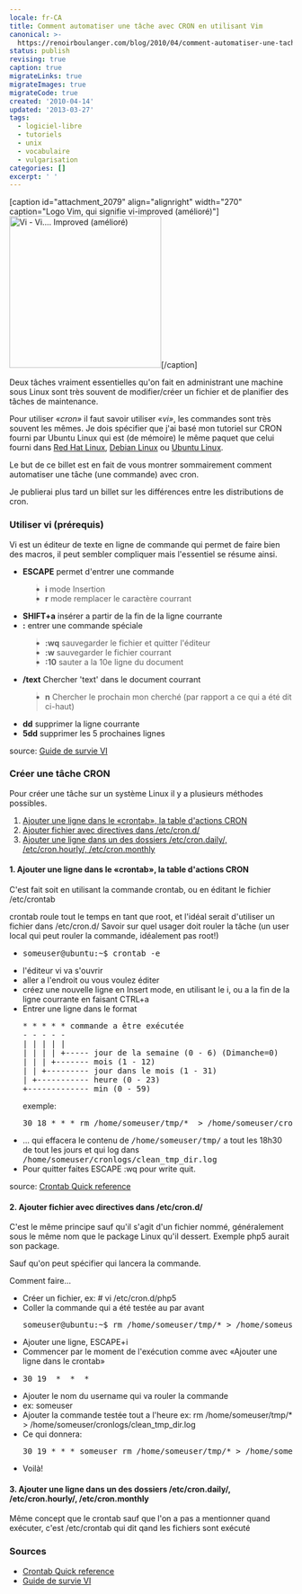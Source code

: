 ```yaml
---
locale: fr-CA
title: Comment automatiser une tâche avec CRON en utilisant Vim
canonical: >-
  https://renoirboulanger.com/blog/2010/04/comment-automatiser-une-tache-avec-cron-en-utilisant-vim/
status: publish
revising: true
caption: true
migrateLinks: true
migrateImages: true
migrateCode: true
created: '2010-04-14'
updated: '2013-03-27'
tags:
  - logiciel-libre
  - tutoriels
  - unix
  - vocabulaire
  - vulgarisation
categories: []
excerpt: ' '
---
```


[caption id="attachment_2079" align="alignright" width="270" caption="Logo Vim, qui signifie vi-improved (amélioré)"]<img class="size-full wp-image-2079 " title="Logo Vim" src="https://renoirb.github.io/site-assets/assets/content/blog/2010/04/Vim_logo.png" alt="Vi - Vi.... Improved (amélioré)" width="270" height="270" />[/caption]

Deux tâches vraiment essentielles qu'on fait en administrant une machine sous Linux sont très souvent de modifier/créer un fichier et de planifier des tâches de maintenance.

Pour utiliser «<em>cron»</em> il faut savoir utiliser «<em>vi»</em>, les commandes sont très souvent les mêmes. Je dois spécifier que j'ai basé mon tutoriel sur CRON fourni par Ubuntu Linux qui est (de mémoire) le même paquet que celui fourni dans <a href="http://www.redhat.com/">Red Hat Linux</a>, <a href="http://www.debian.org/">Debian Linux</a> ou <a href="http://www.ubuntu.com/">Ubuntu Linux</a>.

Le but de ce billet est en fait de vous montrer sommairement comment automatiser une tâche (une commande) avec cron.

Je publierai plus tard un billet sur les différences entre les distributions de cron.

<!--more-->
<h3>Utiliser vi (prérequis)</h3>
Vi est un éditeur de texte en ligne de commande qui permet de faire bien des macros, il peut sembler compliquer mais l'essentiel se résume ainsi.
<ul>
	<li><strong>ESCAPE</strong> permet d'entrer une commande</li>
<blockquote>
	<li><strong>i</strong> mode Insertion</li>
	<li><strong>r</strong> mode remplacer le caractère courrant</li>
</blockquote>
	<li><strong>SHIFT+a</strong> insérer a partir de la fin de la ligne courrante</li>
	<li><strong>:</strong> entrer une commande spéciale</li>
<blockquote>
	<li><strong>:wq</strong> sauvegarder le fichier et quitter l'éditeur</li>
	<li><strong>:w</strong> sauvegarder le fichier courrant</li>
	<li><strong>:10</strong> sauter a la 10e ligne du document</li>
</blockquote>
	<li><strong>/text</strong> Chercher 'text' dans le document courrant</li>
<blockquote>
	<li><strong>n</strong> Chercher le prochain mon cherché (par rapport a ce qui a été dit ci-haut)</li>
</blockquote>
	<li><strong>dd</strong> supprimer la ligne courrante</li>
	<li><strong>5dd</strong> supprimer les 5 prochaines lignes</li>
</ul>
source: <a href="http://matrix.samizdat.net/pratique/documentation/guide-survie-VI.html">Guide de survie VI</a>
<h3>Créer une tâche CRON</h3>
Pour créer une tâche sur un système Linux il y a plusieurs méthodes possibles.
<ol>
	<li><a href="/blog/2010/04/comment-automatiser-une-tache-avec-cron-en-utilisant-vim#crontab">Ajouter une ligne dans le «crontab», la table d'actions CRON</a></li>
	<li><a href="/blog/2010/04/comment-automatiser-une-tache-avec-cron-en-utilisant-vim#crond">Ajouter fichier avec directives dans /etc/cron.d/</a></li>
	<li><a href="/blog/2010/04/comment-automatiser-une-tache-avec-cron-en-utilisant-vim#etccron">Ajouter une ligne dans un des dossiers /etc/cron.daily/, /etc/cron.hourly/, /etc/cron.monthly</a></li>
</ol>
<h4><a name="crontab"></a>1. Ajouter une ligne dans le «crontab», la table d'actions CRON</h4>
C'est fait soit en utilisant la commande crontab, ou en éditant le fichier /etc/crontab

crontab roule tout le temps en tant que root, et l'idéal serait d'utiliser un fichier dans /etc/cron.d/
Savoir sur quel usager doit rouler la tâche (un user local qui peut rouler la commande, idéalement pas root!)
<ul>
	<li><pre lang="bash">someuser@ubuntu:~$ crontab -e</pre></li>
	<li>l'éditeur vi va s'ouvrir</li>
	<li>aller a l'endroit ou vous voulez éditer</li>
	<li>créez une nouvelle ligne en Insert mode, en utilisant le i, ou a la fin de la ligne courrante en faisant CTRL+a</li>
	<li>Entrer une ligne dans le format<pre lang="bash">* * * * * commande a être exécutée
- - - - -
| | | | |
| | | | +----- jour de la semaine (0 - 6) (Dimanche=0)
| | | +------- mois (1 - 12)
| | +--------- jour dans le mois (1 - 31)
| +----------- heure (0 - 23)
+------------- min (0 - 59)</pre>
exemple:
<pre lang="bash">30 18 * * * rm /home/someuser/tmp/*  > /home/someuser/cronlogs/clean_tmp_dir.log</pre></li>
	<li>... qui effacera le contenu de <tt>/home/someuser/tmp/</tt> a tout les 18h30 de tout les jours et qui log dans <tt>/home/someuser/cronlogs/clean_tmp_dir.log</tt></li>
	<li>Pour quitter faites ESCAPE  :wq     pour write quit.</li>
</ul>
source: <a href="http://adminschoice.com/crontab-quick-reference">Crontab Quick reference</a>
<h4><a name="crond"></a>2. Ajouter fichier avec directives dans /etc/cron.d/</h4>
C'est le même principe sauf qu'il s'agit d'un fichier nommé, généralement sous le même nom que le package Linux qu'il dessert. Exemple php5 aurait son package.

Sauf qu'on peut spécifier qui lancera la commande.

Comment faire...
<ul>
	<li>Créer un fichier, ex:
# vi /etc/cron.d/php5</li>
	<li>Coller la commande qui a été testée au par avant
<pre lang="bash">someuser@ubuntu:~$ rm /home/someuser/tmp/* > /home/someuser/cronlogs/clean_tmp_dir.log</pre></li>
	<li>Ajouter une ligne, ESCAPE+i</li>
	<li>Commencer par le moment de l'exécution comme avec «Ajouter une ligne dans le crontab»</li>
	<li><pre lang="bash">30 19  *  *  *</pre></li>
	<li>Ajouter le nom du username qui va rouler la commande</li>
	<li>ex: someuser</li>
	<li>Ajouter la commande testée tout a l'heure
ex: rm /home/someuser/tmp/* > /home/someuser/cronlogs/clean_tmp_dir.log</li>
	<li>Ce qui donnera:<br />

<pre lang="bash">30 19 * * * someuser rm /home/someuser/tmp/* > /home/someuser/cronlogs/clean_tmp_dir.log</pre>

</li>
	<li>Voilà!</li>
</ul>
<h4><a name="etccron"></a>3. Ajouter une ligne dans un des dossiers /etc/cron.daily/, /etc/cron.hourly/, /etc/cron.monthly</h4>
Même concept que le crontab sauf que l'on a pas a mentionner quand exécuter, c'est /etc/crontab  qui dit qand les fichiers sont exécuté
<h3>Sources</h3>
<ul>
	<li><a href="http://adminschoice.com/crontab-quick-reference">Crontab Quick reference</a></li>
	<li><a href="http://matrix.samizdat.net/pratique/documentation/guide-survie-VI.html">Guide de survie VI</a></li>
</ul>
